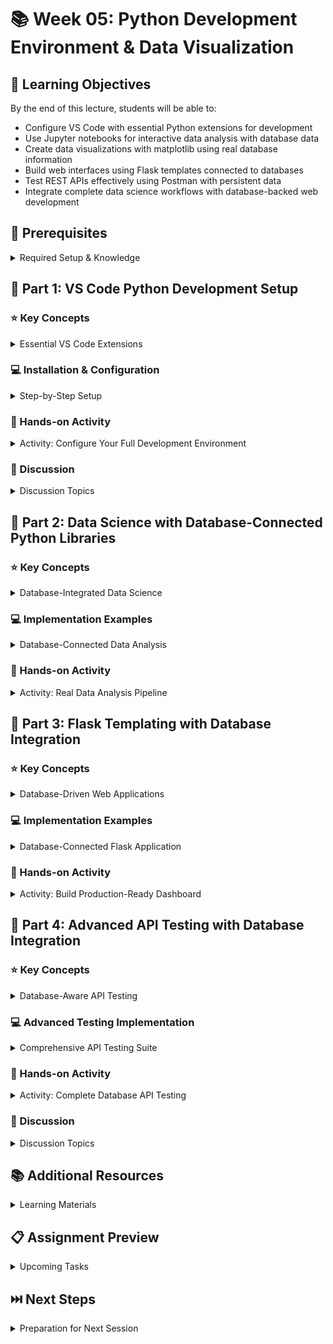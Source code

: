 # 📚 Week 05: Python Development Environment & Data Visualization

## 🎯 Learning Objectives
By the end of this lecture, students will be able to:
- Configure VS Code with essential Python extensions for development
- Use Jupyter notebooks for interactive data analysis with database data
- Create data visualizations with matplotlib using real database information
- Build web interfaces using Flask templates connected to databases
- Test REST APIs effectively using Postman with persistent data
- Integrate complete data science workflows with database-backed web development

## 🔧 Prerequisites
<details>
<summary>Required Setup & Knowledge</summary>

- VS Code installed
- Python environment from previous weeks
- Flask knowledge from Week 3
- **Database integration knowledge from Week 4**  
- **SQL basics and database connections**
- Basic understanding of REST APIs
- Command line familiarity
</details>

## 📖 Part 1: VS Code Python Development Setup
<!-- Setting up a professional Python development environment -->

### ⭐ Key Concepts
<details>
<summary>Essential VS Code Extensions</summary>

- **Core Python Extensions**
  - Python (Microsoft) - Official Python support
  - Pylance - Advanced language server with IntelliSense
  - Jupyter - Interactive notebook support
  - Python Debugger - Enhanced debugging capabilities
- **Code Quality Extensions**
  - Python Docstring Generator - Automatic documentation
  - autoDocstring - Smart docstring templates
  - Black Formatter - Consistent code formatting
  - isort - Import sorting and organization
- **Testing & Productivity**
  - Python Test Explorer - Visual test running
  - Python Environment Manager - Virtual environment management
  - GitLens - Enhanced Git integration
  - Thunder Client - API testing directly in VS Code
- **Database Extensions (from Week 4)**
  - SQLTools - Universal database client
  - PostgreSQL Explorer - PostgreSQL specific tools
  - SQLite Viewer - SQLite database browser

> 💡 **Key Point**: A well-configured development environment increases productivity and code quality significantly
</details>

### 💻 Installation & Configuration
<details>
<summary>Step-by-Step Setup</summary>

```bash
# Install essential extensions via command line
code --install-extension ms-python.python
code --install-extension ms-python.vscode-pylance
code --install-extension ms-toolsai.jupyter
code --install-extension ms-python.debugpy
code --install-extension njpwerner.autodocstring
code --install-extension ms-python.black-formatter
code --install-extension ms-python.isort
code --install-extension ms-python.python-environment-manager
# Database extensions from Week 4
code --install-extension mtxr.sqltools
code --install-extension ms-ossdata.vscode-postgresql
```

```json
// VS Code settings.json configuration
{
    "python.defaultInterpreterPath": "./venv/bin/python",
    "python.linting.enabled": true,
    "python.linting.pylintEnabled": true,
    "python.formatting.provider": "black",
    "python.sortImports.enabled": true,
    "jupyter.askForKernelRestart": false,
    "python.testing.autoTestDiscoverOnSaveEnabled": true,
    "[python]": {
        "editor.formatOnSave": true,
        "editor.codeActionsOnSave": {
            "source.organizeImports": true
        }
    },
    "sqltools.connections": [
        {
            "name": "Local PostgreSQL",
            "driver": "PostgreSQL",
            "server": "localhost",
            "port": 5432,
            "database": "myapp_db",
            "username": "postgres"
        }
    ]
}
```

```python
# Sample Python file to test extensions with database integration
"""
This module demonstrates VS Code Python features with database connectivity.
"""

import numpy as np
import matplotlib.pyplot as plt
import pandas as pd
from sqlalchemy import create_engine
import os


def create_sample_data(size: int = 100) -> np.ndarray:
    """
    Generate sample data for visualization.
    
    Args:
        size (int): Number of data points to generate
        
    Returns:
        np.ndarray: Array of random data points
    """
    return np.random.randn(size)


def load_data_from_database(connection_string: str) -> pd.DataFrame:
    """
    Load data from database for analysis.
    
    Args:
        connection_string (str): Database connection string
        
    Returns:
        pd.DataFrame: Loaded data from database
    """
    engine = create_engine(connection_string)
    query = "SELECT * FROM sales_data ORDER BY date DESC LIMIT 100"
    return pd.read_sql(query, engine)


if __name__ == "__main__":
    # Use database data if available, otherwise generate sample data
    try:
        db_url = os.getenv('DATABASE_URL', 'sqlite:///app.db')
        data_df = load_data_from_database(db_url)
        data = data_df['sales_amount'].values
        print(f"Loaded {len(data)} records from database")
    except Exception as e:
        print(f"Database connection failed: {e}")
        print("Using sample data instead")
        data = create_sample_data()
    
    plt.hist(data, bins=20)
    plt.title("Sales Data Distribution")
    plt.xlabel("Sales Amount")
    plt.ylabel("Frequency")
    plt.show()
```

> ⚠️ **Common Mistake**: Not configuring database connections properly leads to development issues
</details>

### 🏃 Hands-on Activity
<details>
<summary>Activity: Configure Your Full Development Environment</summary>

#### Steps:
1. **Install Extensions**: Use the command palette (`Ctrl+Shift+P`) to install all Python and database extensions
2. **Create Test Project**: Set up a new Python project with virtual environment and database connection
3. **Configure Settings**: Add the settings.json configuration including database connections
4. **Test Features**: 
   - Create a Python file and test autocompletion
   - Try debugging with breakpoints
   - Format code with Black formatter
   - Generate docstrings automatically
   - Test database connections using SQLTools

> 📝 **Note**: Restart VS Code after installing extensions and ensure your database from Week 4 is running
</details>

### 💭 Discussion
<details>
<summary>Discussion Topics</summary>

- Key Question: How do development tools impact code quality and team collaboration?
- Follow-up Questions:
  - Which extensions are most valuable for your workflow?
  - How does consistent formatting help in team projects?
  - How do database tools improve development efficiency?
</details>

## 📖 Part 2: Data Science with Database-Connected Python Libraries
<!-- Advanced data analysis using real database data -->

### ⭐ Key Concepts
<details>
<summary>Database-Integrated Data Science</summary>

- **NumPy with Database Data**
  - Loading numerical data from databases
  - Efficient array operations on database results
  - Memory management for large datasets
- **Matplotlib with Real Data**
  - Visualizing database query results
  - Time series plots from database timestamps
  - Interactive plots with real business data
- **Pandas Integration**
  - Direct SQL query execution
  - Data manipulation and cleaning
  - Database write-back capabilities
- **TensorFlow with Persistent Data**
  - Training models on database data
  - Model persistence and versioning
  - Production model deployment

> 💡 **Key Point**: Real database integration transforms data science from toy examples to production-ready analysis
</details>

### 💻 Implementation Examples
<details>
<summary>Database-Connected Data Analysis</summary>

```python
# Advanced data science with database integration
import numpy as np
import matplotlib.pyplot as plt
import pandas as pd
import tensorflow as tf
from sqlalchemy import create_engine, text
from datetime import datetime, timedelta
import seaborn as sns

# Database connection setup
DATABASE_URL = "postgresql://username:password@localhost:5432/sales_db"
# For development: DATABASE_URL = "sqlite:///sales.db"

def setup_database_connection():
    """Setup database connection with error handling."""
    try:
        engine = create_engine(DATABASE_URL)
        # Test connection
        with engine.connect() as conn:
            result = conn.execute(text("SELECT 1"))
            print("Database connection successful")
        return engine
    except Exception as e:
        print(f"Database connection failed: {e}")
        return None

def load_sales_data(engine, days_back=30):
    """Load sales data from database for analysis."""
    query = """
    SELECT 
        DATE(sale_date) as date,
        product_category,
        SUM(sale_amount) as daily_sales,
        COUNT(*) as transaction_count,
        AVG(sale_amount) as avg_transaction
    FROM sales 
    WHERE sale_date >= %s
    GROUP BY DATE(sale_date), product_category
    ORDER BY date DESC, product_category
    """
    
    start_date = datetime.now() - timedelta(days=days_back)
    return pd.read_sql(query, engine, params=[start_date])

def create_advanced_visualizations(df):
    """Create comprehensive visualizations from database data."""
    
    # Set up the plotting style
    plt.style.use('seaborn-v0_8')
    fig = plt.figure(figsize=(16, 12))
    
    # 1. Time series analysis
    ax1 = plt.subplot(2, 3, 1)
    daily_totals = df.groupby('date')['daily_sales'].sum()
    ax1.plot(daily_totals.index, daily_totals.values, 'o-', linewidth=2)
    ax1.set_title('Daily Sales Trend', fontsize=14, fontweight='bold')
    ax1.set_xlabel('Date')
    ax1.set_ylabel('Sales ($)')
    ax1.tick_params(axis='x', rotation=45)
    ax1.grid(True, alpha=0.3)
    
    # 2. Category performance
    ax2 = plt.subplot(2, 3, 2)
    category_sales = df.groupby('product_category')['daily_sales'].sum().sort_values(ascending=True)
    bars = ax2.barh(category_sales.index, category_sales.values)
    ax2.set_title('Sales by Category', fontsize=14, fontweight='bold')
    ax2.set_xlabel('Total Sales ($)')
    
    # Color bars by performance
    colors = plt.cm.RdYlGn(np.linspace(0.2, 0.8, len(bars)))
    for bar, color in zip(bars, colors):
        bar.set_color(color)
    
    # 3. Transaction analysis
    ax3 = plt.subplot(2, 3, 3)
    ax3.scatter(df['transaction_count'], df['daily_sales'], 
               c=df['avg_transaction'], cmap='viridis', alpha=0.6, s=50)
    ax3.set_title('Sales vs Transaction Count', fontsize=14, fontweight='bold')
    ax3.set_xlabel('Number of Transactions')
    ax3.set_ylabel('Daily Sales ($)')
    plt.colorbar(ax3.collections[0], ax=ax3, label='Avg Transaction ($)')
    
    # 4. Distribution analysis
    ax4 = plt.subplot(2, 3, 4)
    ax4.hist(df['daily_sales'], bins=20, alpha=0.7, edgecolor='black')
    ax4.axvline(df['daily_sales'].mean(), color='red', linestyle='--', 
                label=f'Mean: ${df["daily_sales"].mean():.2f}')
    ax4.axvline(df['daily_sales'].median(), color='orange', linestyle='--', 
                label=f'Median: ${df["daily_sales"].median():.2f}')
    ax4.set_title('Sales Distribution', fontsize=14, fontweight='bold')
    ax4.set_xlabel('Daily Sales ($)')
    ax4.set_ylabel('Frequency')
    ax4.legend()
    
    # 5. Correlation heatmap
    ax5 = plt.subplot(2, 3, 5)
    correlation_data = df[['daily_sales', 'transaction_count', 'avg_transaction']].corr()
    im = ax5.imshow(correlation_data.values, cmap='coolwarm', aspect='auto')
    ax5.set_xticks(range(len(correlation_data.columns)))
    ax5.set_yticks(range(len(correlation_data.columns)))
    ax5.set_xticklabels(correlation_data.columns, rotation=45)
    ax5.set_yticklabels(correlation_data.columns)
    ax5.set_title('Correlation Matrix', fontsize=14, fontweight='bold')
    
    # Add correlation values
    for i in range(len(correlation_data.columns)):
        for j in range(len(correlation_data.columns)):
            text = ax5.text(j, i, f'{correlation_data.iloc[i, j]:.2f}',
                           ha="center", va="center", color="black", fontweight='bold')
    
    # 6. Trend analysis with moving average
    ax6 = plt.subplot(2, 3, 6)
    daily_totals_sorted = daily_totals.sort_index()
    
    # Calculate moving average
    window = min(7, len(daily_totals_sorted))  # 7-day moving average or available data
    moving_avg = daily_totals_sorted.rolling(window=window).mean()
    
    ax6.plot(daily_totals_sorted.index, daily_totals_sorted.values, 
             'o-', alpha=0.5, label='Daily Sales')
    ax6.plot(moving_avg.index, moving_avg.values, 
             'r-', linewidth=3, label=f'{window}-day Moving Average')
    ax6.set_title('Sales Trend with Moving Average', fontsize=14, fontweight='bold')
    ax6.set_xlabel('Date')
    ax6.set_ylabel('Sales ($)')
    ax6.legend()
    ax6.tick_params(axis='x', rotation=45)
    ax6.grid(True, alpha=0.3)
    
    plt.tight_layout()
    plt.savefig('sales_analysis.png', dpi=300, bbox_inches='tight')
    plt.show()
    
    return fig

def predictive_modeling_with_database(engine):
    """Build predictive model using database data."""
    
    # Load expanded dataset for modeling
    query = """
    SELECT 
        EXTRACT(DOW FROM sale_date) as day_of_week,
        EXTRACT(HOUR FROM sale_date) as hour_of_day,
        product_category,
        sale_amount,
        customer_age,
        promotion_active::int as promotion
    FROM sales s
    JOIN customers c ON s.customer_id = c.id
    WHERE sale_date >= NOW() - INTERVAL '90 days'
    """
    
    df = pd.read_sql(query, engine)
    
    # Feature engineering
    categorical_features = pd.get_dummies(df['product_category'], prefix='category')
    features = pd.concat([
        df[['day_of_week', 'hour_of_day', 'customer_age', 'promotion']],
        categorical_features
    ], axis=1)
    
    target = df['sale_amount']
    
    # Split data
    from sklearn.model_selection import train_test_split
    X_train, X_test, y_train, y_test = train_test_split(
        features, target, test_size=0.2, random_state=42
    )
    
    # Build TensorFlow model
    model = tf.keras.Sequential([
        tf.keras.layers.Input(shape=(X_train.shape[1],)),
        tf.keras.layers.Dense(64, activation='relu'),
        tf.keras.layers.Dropout(0.2),
        tf.keras.layers.Dense(32, activation='relu'),
        tf.keras.layers.Dropout(0.2),
        tf.keras.layers.Dense(16, activation='relu'),
        tf.keras.layers.Dense(1)
    ])
    
    model.compile(
        optimizer='adam',
        loss='mse',
        metrics=['mae']
    )
    
    # Train model
    history = model.fit(
        X_train, y_train,
        epochs=100,
        batch_size=32,
        validation_data=(X_test, y_test),
        verbose=0
    )
    
    # Visualize training results
    plt.figure(figsize=(12, 4))
    
    plt.subplot(1, 2, 1)
    plt.plot(history.history['loss'], label='Training Loss')
    plt.plot(history.history['val_loss'], label='Validation Loss')
    plt.title('Model Loss Over Time')
    plt.xlabel('Epoch')
    plt.ylabel('Loss')
    plt.legend()
    
    plt.subplot(1, 2, 2)
    plt.plot(history.history['mae'], label='Training MAE')
    plt.plot(history.history['val_mae'], label='Validation MAE')
    plt.title('Model MAE Over Time')
    plt.xlabel('Epoch')
    plt.ylabel('Mean Absolute Error')
    plt.legend()
    
    plt.tight_layout()
    plt.show()
    
    # Make predictions and evaluate
    predictions = model.predict(X_test)
    
    plt.figure(figsize=(8, 6))
    plt.scatter(y_test, predictions, alpha=0.5)
    plt.plot([y_test.min(), y_test.max()], [y_test.min(), y_test.max()], 'r--', lw=2)
    plt.xlabel('Actual Sales Amount')
    plt.ylabel('Predicted Sales Amount')
    plt.title('Actual vs Predicted Sales')
    plt.show()
    
    return model, history

def save_analysis_to_database(engine, analysis_results):
    """Save analysis results back to database."""
    
    results_df = pd.DataFrame({
        'analysis_date': [datetime.now()],
        'total_sales': [analysis_results['total_sales']],
        'avg_daily_sales': [analysis_results['avg_daily_sales']],
        'best_category': [analysis_results['best_category']],
        'model_accuracy': [analysis_results['model_mae']]
    })
    
    results_df.to_sql('analysis_results', engine, if_exists='append', index=False)
    print("Analysis results saved to database")

# Main execution
if __name__ == "__main__":
    # Setup database connection
    engine = setup_database_connection()
    
    if engine:
        # Load and analyze data
        sales_df = load_sales_data(engine, days_back=30)
        print(f"Loaded {len(sales_df)} records for analysis")
        
        # Create visualizations
        create_advanced_visualizations(sales_df)
        
        # Build predictive model
        model, history = predictive_modeling_with_database(engine)
        
        # Prepare analysis results
        analysis_results = {
            'total_sales': sales_df['daily_sales'].sum(),
            'avg_daily_sales': sales_df['daily_sales'].mean(),
            'best_category': sales_df.groupby('product_category')['daily_sales'].sum().idxmax(),
            'model_mae': min(history.history['val_mae'])
        }
        
        # Save results back to database
        save_analysis_to_database(engine, analysis_results)
        
        print("Analysis complete!")
    else:
        print("Cannot proceed without database connection")
```

> ⚠️ **Common Mistake**: Not handling database connection failures gracefully in data science workflows
</details>

### 🏃 Hands-on Activity
<details>
<summary>Activity: Real Data Analysis Pipeline</summary>

#### Prerequisites:
```bash
pip install numpy matplotlib pandas tensorflow sqlalchemy psycopg2-binary seaborn scikit-learn
```

#### Steps:
1. **Connect to Your Week 4 Database**: Use the database you set up in the previous lecture
2. **Load Real Data**: Query your database for analysis
3. **Create Advanced Visualizations**: Build comprehensive dashboards from database data
4. **Predictive Modeling**: Train ML models on your database data
5. **Save Results**: Write analysis results back to the database

#### Sample Project Structure:
```python
# analysis_pipeline.py
from database_analysis import (
    setup_database_connection,
    load_sales_data,
    create_advanced_visualizations,
    predictive_modeling_with_database
)

def main():
    engine = setup_database_connection()
    data = load_sales_data(engine)
    create_advanced_visualizations(data)
    model, history = predictive_modeling_with_database(engine)
    print("Analysis pipeline complete!")

if __name__ == "__main__":
    main()
```

> 📝 **Note**: Use Jupyter notebooks for exploration, then convert successful analysis to Python scripts for production
</details>

## 📖 Part 3: Flask Templating with Database Integration
<!-- Building dynamic web interfaces with persistent data -->

### ⭐ Key Concepts
<details>
<summary>Database-Driven Web Applications</summary>

- **Database-Connected Templates**
  - Real-time data rendering from database queries
  - Efficient query optimization for web performance
  - Caching strategies for frequently accessed data
- **Advanced Jinja2 Features**
  - Custom filters for database data formatting
  - Template macros for repeated database operations
  - Context processors for global database data
- **Performance Optimization**
  - Query optimization for template rendering
  - Pagination for large datasets
  - Lazy loading and caching strategies

> 💡 **Key Point**: Database integration transforms static templates into dynamic, data-driven web applications
</details>

### 💻 Implementation Examples
<details>
<summary>Database-Connected Flask Application</summary>

```python
# app.py - Complete database-integrated Flask application
from flask import Flask, render_template, request, jsonify, flash, redirect, url_for
from flask_sqlalchemy import SQLAlchemy
from sqlalchemy import func, text
import numpy as np
import matplotlib
matplotlib.use('Agg')
import matplotlib.pyplot as plt
import io
import base64
from datetime import datetime, timedelta
import pandas as pd

app = Flask(__name__)
app.secret_key = 'your-secret-key-here'

# Database configuration
app.config['SQLALCHEMY_DATABASE_URI'] = 'postgresql://user:password@localhost/sales_db'
# For development: app.config['SQLALCHEMY_DATABASE_URI'] = 'sqlite:///sales.db'
app.config['SQLALCHEMY_TRACK_MODIFICATIONS'] = False

db = SQLAlchemy(app)

# Database Models (from Week 4)
class Sale(db.Model):
    id = db.Column(db.Integer, primary_key=True)
    sale_date = db.Column(db.DateTime, nullable=False, default=datetime.utcnow)
    product_category = db.Column(db.String(100), nullable=False)
    sale_amount = db.Column(db.Float, nullable=False)
    customer_id = db.Column(db.Integer, db.ForeignKey('customer.id'), nullable=False)

class Customer(db.Model):
    id = db.Column(db.Integer, primary_key=True)
    name = db.Column(db.String(100), nullable=False)
    email = db.Column(db.String(120), unique=True, nullable=False)
    age = db.Column(db.Integer, nullable=False)
    sales = db.relationship('Sale', backref='customer', lazy=True)

# Custom Jinja2 filters
@app.template_filter('currency')
def currency_filter(amount):
    """Format currency values."""
    return f"${amount:,.2f}"

@app.template_filter('percentage')
def percentage_filter(value):
    """Format percentage values."""
    return f"{value:.1f}%"

@app.template_filter('datetime_format')
def datetime_format(value, format='%Y-%m-%d'):
    """Format datetime values."""
    return value.strftime(format)

# Context processor for global data
@app.context_processor
def inject_global_data():
    """Inject commonly used data into all templates."""
    total_sales = db.session.query(func.sum(Sale.sale_amount)).scalar() or 0
    total_customers = Customer.query.count()
    
    return {
        'global_stats': {
            'total_sales': total_sales,
            'total_customers': total_customers,
            'current_year': datetime.now().year
        }
    }

@app.route('/')
def index():
    """Enhanced homepage with database insights."""
    
    # Recent sales activity
    recent_sales = db.session.query(
        Sale.sale_date,
        Sale.product_category,
        Sale.sale_amount,
        Customer.name
    ).join(Customer).order_by(Sale.sale_date.desc()).limit(10).all()
    
    # Top performing categories
    top_categories = db.session.query(
        Sale.product_category,
        func.sum(Sale.sale_amount).label('total_sales'),
        func.count(Sale.id).label('transaction_count')
    ).group_by(Sale.product_category).order_by(func.sum(Sale.sale_amount).desc()).limit(5).all()
    
    # Sales trend (last 7 days)
    week_ago = datetime.now() - timedelta(days=7)
    daily_sales = db.session.query(
        func.date(Sale.sale_date).label('date'),
        func.sum(Sale.sale_amount).label('daily_total')
    ).filter(Sale.sale_date >= week_ago).group_by(func.date(Sale.sale_date)).all()
    
    return render_template('index.html', 
                         recent_sales=recent_sales,
                         top_categories=top_categories,
                         daily_sales=daily_sales)

@app.route('/dashboard')
def dashboard():
    """Comprehensive dashboard with database analytics."""
    
    # Time period filter
    days_back = request.args.get('days', 30, type=int)
    start_date = datetime.now() - timedelta(days=days_back)
    
    # Sales analytics
    sales_query = db.session.query(
        func.date(Sale.sale_date).label('date'),
        Sale.product_category,
        func.sum(Sale.sale_amount).label('daily_sales'),
        func.count(Sale.id).label('transaction_count'),
        func.avg(Sale.sale_amount).label('avg_transaction')
    ).filter(Sale.sale_date >= start_date).group_by(
        func.date(Sale.sale_date), Sale.product_category
    ).all()
    
    # Convert to DataFrame for analysis
    sales_data = pd.DataFrame([{
        'date': row.date,
        'category': row.product_category,
        'daily_sales': float(row.daily_sales),
        'transaction_count': row.transaction_count,
        'avg_transaction': float(row.avg_transaction)
    } for row in sales_query])
    
    if not sales_data.empty:
        # Calculate statistics
        stats = {
            'total_sales': sales_data['daily_sales'].sum(),
            'avg_daily_sales': sales_data['daily_sales'].mean(),
            'best_day': sales_data.loc[sales_data['daily_sales'].idxmax()],
            'growth_rate': calculate_growth_rate(sales_data)
        }
        
        # Category performance
        category_stats = sales_data.groupby('category').agg({
            'daily_sales': 'sum',
            'transaction_count': 'sum',
            'avg_transaction': 'mean'
        }).round(2).to_dict('index')
        
        # Chart data for frontend
        chart_data = prepare_chart_data(sales_data)
    else:
        stats = {'total_sales': 0, 'avg_daily_sales': 0, 'best_day': None, 'growth_rate': 0}
        category_stats = {}
        chart_data = {'labels': [], 'datasets': []}
    
    return render_template('dashboard.html',
                         stats=stats,
                         category_stats=category_stats,
                         chart_data=chart_data,
                         days_back=days_back)

@app.route('/customers')
def customers():
    """Customer management with pagination."""
    
    page = request.args.get('page', 1, type=int)
    per_page = 20
    
    # Customer data with sales summary
    customers_query = db.session.query(
        Customer.id,
        Customer.name,
        Customer.email,
        Customer.age,
        func.count(Sale.id).label('total_purchases'),
        func.sum(Sale.sale_amount).label('total_spent'),
        func.max(Sale.sale_date).label('last_purchase')
    ).outerjoin(Sale).group_by(Customer.id).order_by(Customer.name)
    
    customers = customers_query.paginate(
        page=page, per_page=per_page, error_out=False
    )
    
    return render_template('customers.html', customers=customers)

@app.route('/analytics')
def analytics():
    """Advanced analytics page with machine learning insights."""
    
    # Get prediction results from database (saved by data science pipeline)
    predictions = db.session.execute(text("""
        SELECT analysis_date, model_accuracy, total_sales, best_category
        FROM analysis_results 
        ORDER BY analysis_date DESC 
        LIMIT 10
    """)).fetchall()
    
    # Customer segmentation
    customer_segments = db.session.execute(text("""
        WITH customer_stats AS (
            SELECT 
                c.id,
                c.name,
                COUNT(s.id) as purchase_count,
                SUM(s.sale_amount) as total_spent,
                AVG(s.sale_amount) as avg_purchase
            FROM customers c
            LEFT JOIN sales s ON c.id = s.customer_id
            GROUP BY c.id, c.name
        )
        SELECT 
            CASE 
                WHEN total_spent > 1000 THEN 'High Value'
                WHEN total_spent > 500 THEN 'Medium Value'
                ELSE 'Low Value'
            END as segment,
            COUNT(*) as customer_count,
            AVG(total_spent) as avg_spent
        FROM customer_stats
        GROUP BY segment
    """)).fetchall()
    
    return render_template('analytics.html', 
                         predictions=predictions,
                         customer_segments=customer_segments)

def calculate_growth_rate(sales_data):
    """Calculate sales growth rate."""
    if len(sales_data) < 2:
        return 0
    
    daily_totals = sales_data.groupby('date')['daily_sales'].sum().sort_index()
    if len(daily_totals) < 2:
        return 0
    
    first_week = daily_totals.iloc[:len(daily_totals)//2].mean()
    second_week = daily_totals.iloc[len(daily_totals)//2:].mean()
    
    if first_week == 0:
        return 0
    
    return ((second_week - first_week) / first_week) * 100

def prepare_chart_data(sales_data):
    """Prepare data for frontend charts."""
    
    # Daily sales trend
    daily_totals = sales_data.groupby('date')['daily_sales'].sum().sort_index()
    
    # Category breakdown
    category_totals = sales_data.groupby('category')['daily_sales'].sum()
    
    return {
        'daily_sales': {
            'labels': [date.strftime('%Y-%m-%d') for date in daily_totals.index],
            'data': daily_totals.values.tolist()
        },
        'category_breakdown': {
            'labels': category_totals.index.tolist(),
            'data': category_totals.values.tolist()
        }
    }

# API endpoints with database integration
@app.route('/api/sales/summary')
def api_sales_summary():
    """API endpoint for sales summary."""
    
    days_back = request.args.get('days', 30, type=int)
    start_date = datetime.now() - timedelta(days=days_back)
    
    summary = db.session.query(
        func.sum(Sale.sale_amount).label('total_sales'),
        func.count(Sale.id).label('total_transactions'),
        func.avg(Sale.sale_amount).label('avg_transaction')
    ).filter(Sale.sale_date >= start_date).first()
    
    return jsonify({
        'status': 'success',
        'data': {
            'total_sales': float(summary.total_sales or 0),
            'total_transactions': summary.total_transactions or 0,
            'avg_transaction': float(summary.avg_transaction or 0),
            'period_days': days_back
        },
        'timestamp': datetime.now().isoformat()
    })

if __name__ == '__main__':
    with app.app_context():
        db.create_all()
    app.run(debug=True)
```

```html
<!-- templates/dashboard.html - Enhanced with database data -->
{% extends "base.html" %}

{% block title %}Sales Dashboard - {{ global_stats.total_sales|currency }} Total{% endblock %}

{% block content %}
<div class="row">
    <div class="col-md-12">
        <div class="d-flex justify-content-between align-items-center mb-4">
            <h2>Sales Analytics Dashboard</h2>
            <div class="btn-group" role="group">
                <a href="{{ url_for('dashboard', days=7) }}" 
                   class="btn btn-outline-primary {{ 'active' if days_back == 7 }}">7 Days</a>
                <a href="{{ url_for('dashboard', days=30) }}" 
                   class="btn btn-outline-primary {{ 'active' if days_back == 30 }}">30 Days</a>
                <a href="{{ url_for('dashboard', days=90) }}" 
                   class="btn btn-outline-primary {{ 'active' if days_back == 90 }}">90 Days</a>
            </div>
        </div>
    </div>
</div>

<!-- Key Metrics Cards -->
<div class="row mb-4">
    <div class="col-md-3">
        <div class="card border-primary">
            <div class="card-body text-center">
                <h5 class="card-title text-primary">Total Sales</h5>
                <h3 class="card-text">{{ stats.total_sales|currency }}</h3>
                <small class="text-muted">Last {{ days_back }} days</small>
            </div>
        </div>
    </div>
    <div class="col-md-3">
        <div class="card border-success">
            <div class="card-body text-center">
                <h5 class="card-title text-success">Avg Daily Sales</h5>
                <h3 class="card-text">{{ stats.avg_daily_sales|currency }}</h3>
                <small class="text-muted">Per day average</small>
            </div>
        </div>
    </div>
    <div class="col-md-3">
        <div class="card border-info">
            <div class="card-body text-center">
                <h5 class="card-title text-info">Growth Rate</h5>
                <h3 class="card-text {{ 'text-success' if stats.growth_rate > 0 else 'text-danger' }}">
                    {{ stats.growth_rate|percentage }}
                </h3>
                <small class="text-muted">Period over period</small>
            </div>
        </div>
    </div>
    <div class="col-md-3">
        <div class="card border-warning">
            <div class="card-body text-center">
                <h5 class="card-title text-warning">Best Day</h5>
                {% if stats.best_day %}
                <h6 class="card-text">{{ stats.best_day.date|datetime_format }}</h6>
                <p class="card-text">{{ stats.best_day.daily_sales|currency }}</p>
                {% else %}
                <p class="card-text">No data available</p>
                {% endif %}
            </div>
        </div>
    </div>
</div>

<!-- Charts Row -->
<div class="row">
    <div class="col-md-8">
        <div class="card">
            <div class="card-header">
                <h5>Daily Sales Trend</h5>
            </div>
            <div class="card-body">
                <canvas id="salesTrendChart" height="100"></canvas>
            </div>
        </div>
    </div>
    <div class="col-md-4">
        <div class="card">
            <div class="card-header">
                <h5>Category Breakdown</h5>
            </div>
            <div class="card-body">
                <canvas id="categoryChart" height="200"></canvas>
            </div>
        </div>
    </div>
</div>

<!-- Category Performance Table -->
<div class="row mt-4">
    <div class="col-md-12">
        <div class="card">
            <div class="card-header">
                <h5>Category Performance</h5>
            </div>
            <div class="card-body">
                <div class="table-responsive">
                    <table class="table table-hover">
                        <thead>
                            <tr>
                                <th>Category</th>
                                <th>Total Sales</th>
                                <th>Transactions</th>
                                <th>Avg Transaction</th>
                                <th>Performance</th>
                            </tr>
                        </thead>
                        <tbody>
                            {% for category, data in category_stats.items() %}
                            <tr>
                                <td><strong>{{ category }}</strong></td>
                                <td>{{ data.daily_sales|currency }}</td>
                                <td>{{ data.transaction_count }}</td>
                                <td>{{ data.avg_transaction|currency }}</td>
                                <td>
                                    {% set percentage = (data.daily_sales / stats.total_sales * 100) if stats.total_sales > 0 else 0 %}
                                    <div class="progress" style="height: 20px;">
                                        <div class="progress-bar" role="progressbar" 
                                             style="width: {{ percentage }}%" 
                                             aria-valuenow="{{ percentage }}" 
                                             aria-valuemin="0" aria-valuemax="100">
                                            {{ percentage|percentage }}
                                        </div>
                                    </div>
                                </td>
                            </tr>
                            {% endfor %}
                        </tbody>
                    </table>
                </div>
            </div>
        </div>
    </div>
</div>
{% endblock %}

{% block scripts %}
<script src="https://cdn.jsdelivr.net/npm/chart.js"></script>
<script>
    // Sales Trend Chart
    const trendCtx = document.getElementById('salesTrendChart').getContext('2d');
    const salesTrendChart = new Chart(trendCtx, {
        type: 'line',
        data: {
            labels: {{ chart_data.daily_sales.labels | tojsonfilter }},
            datasets: [{
                label: 'Daily Sales',
                data: {{ chart_data.daily_sales.data | tojsonfilter }},
                borderColor: 'rgb(54, 162, 235)',
                backgroundColor: 'rgba(54, 162, 235, 0.1)',
                tension: 0.2,
                fill: true
            }]
        },
        options: {
            responsive: true,
            plugins: {
                legend: {
                    display: false
                }
            },
            scales: {
                y: {
                    beginAtZero: true,
                    ticks: {
                        callback: function(value) {
                            return '$' + value.toLocaleString();
                        }
                    }
                }
            }
        }
    });

    // Category Breakdown Chart
    const categoryCtx = document.getElementById('categoryChart').getContext('2d');
    const categoryChart = new Chart(categoryCtx, {
        type: 'doughnut',
        data: {
            labels: {{ chart_data.category_breakdown.labels | tojsonfilter }},
            datasets: [{
                data: {{ chart_data.category_breakdown.data | tojsonfilter }},
                backgroundColor: [
                    '#FF6384',
                    '#36A2EB',
                    '#FFCE56',
                    '#4BC0C0',
                    '#9966FF',
                    '#FF9F40'
                ]
            }]
        },
        options: {
            responsive: true,
            plugins: {
                legend: {
                    position: 'bottom'
                }
            }
        }
    });

    // Auto-refresh dashboard every 5 minutes
    setTimeout(function() {
        location.reload();
    }, 300000);
</script>
{% endblock %}
```

> ⚠️ **Common Mistake**: Not optimizing database queries for web performance can lead to slow page loads
</details>

### 🏃 Hands-on Activity
<details>
<summary>Activity: Build Production-Ready Dashboard</summary>

#### Steps:
1. **Connect Flask to Your Database**: Use SQLAlchemy with your Week 4 database
2. **Create Advanced Templates**: Build responsive templates with real-time data
3. **Optimize Performance**: Add caching and query optimization
4. **Add Interactivity**: Implement filtering, sorting, and pagination
5. **Mobile Responsiveness**: Ensure dashboard works on all devices

#### Dashboard Features to Implement:
- [ ] Real-time data updates
- [ ] Interactive charts with drill-down capability
- [ ] Export functionality (PDF, CSV)
- [ ] User authentication and permissions
- [ ] Performance monitoring and alerts

> 📝 **Note**: Focus on user experience and data visualization best practices
</details>

## 📖 Part 4: Advanced API Testing with Database Integration
<!-- Comprehensive testing of database-backed APIs -->

### ⭐ Key Concepts
<details>
<summary>Database-Aware API Testing</summary>

- **Data-Driven Testing**
  - Testing with real database scenarios
  - Transaction rollback for clean test environments
  - Data validation and integrity testing
- **Performance Testing with Load**
  - Database connection pooling under load
  - Query performance optimization
  - Memory usage monitoring
- **Integration Testing**
  - End-to-end workflow testing
  - Cross-service data consistency
  - Error handling with database failures

> 💡 **Key Point**: Database integration requires comprehensive testing of data flows, performance, and error scenarios
</details>

### 💻 Advanced Testing Implementation
<details>
<summary>Comprehensive API Testing Suite</summary>

```json
{
    "info": {
        "name": "Database-Integrated Sales API",
        "description": "Comprehensive testing of Flask API with PostgreSQL backend"
    },
    "variable": [
        {
            "key": "base_url",
            "value": "http://localhost:5000"
        },
        {
            "key": "test_customer_id",
            "value": ""
        }
    ],
    "item": [
        {
            "name": "Health Check - Database Connection",
            "request": {
                "method": "GET",
                "header": [],
                "url": {
                    "raw": "{{base_url}}/api/health",
                    "host": ["{{base_url}}"],
                    "path": ["api", "health"]
                }
            },
            "event": [
                {
                    "listen": "test",
                    "script": {
                        "exec": [
                            "pm.test('Database connection is healthy', function () {",
                            "    pm.response.to.have.status(200);",
                            "    const jsonData = pm.response.json();",
                            "    pm.expect(jsonData.database_status).to.eql('connected');",
                            "});"
                        ]
                    }
                }
            ]
        },
        {
            "name": "Create Test Customer",
            "request": {
                "method": "POST",
                "header": [
                    {
                        "key": "Content-Type",
                        "value": "application/json"
                    }
                ],
                "body": {
                    "mode": "raw",
                    "raw": "{\n    \"name\": \"Test Customer {{ $randomFirstName }}\",\n    \"email\": \"test{{ $randomInt }}@example.com\",\n    \"age\": {{ $randomInt }}\n}"
                },
                "url": {
                    "raw": "{{base_url}}/api/customers",
                    "host": ["{{base_url}}"],
                    "path": ["api", "customers"]
                }
            },
            "event": [
                {
                    "listen": "test",
                    "script": {
                        "exec": [
                            "pm.test('Customer created successfully', function () {",
                            "    pm.response.to.have.status(201);",
                            "    const jsonData = pm.response.json();",
                            "    pm.expect(jsonData.status).to.eql('success');",
                            "    pm.expect(jsonData.data).to.have.property('id');",
                            "    ",
                            "    // Store customer ID for subsequent tests",
                            "    pm.globals.set('test_customer_id', jsonData.data.id);",
                            "});",
                            "",
                            "pm.test('Database transaction successful', function () {",
                            "    const jsonData = pm.response.json();",
                            "    pm.expect(jsonData.data.id).to.be.a('number');",
                            "    pm.expect(jsonData.data.id).to.be.above(0);",
                            "});"
                        ]
                    }
                }
            ]
        },
        {
            "name": "Create Multiple Sales - Load Test",
            "request": {
                "method": "POST",
                "header": [
                    {
                        "key": "Content-Type",
                        "value": "application/json"
                    }
                ],
                "body": {
                    "mode": "raw",
                    "raw": "{\n    \"customer_id\": {{test_customer_id}},\n    \"product_category\": \"Electronics\",\n    \"sale_amount\": {{ $randomInt }}.99\n}"
                },
                "url": {
                    "raw": "{{base_url}}/api/sales",
                    "host": ["{{base_url}}"],
                    "path": ["api", "sales"]
                }
            },
            "event": [
                {
                    "listen": "test",
                    "script": {
                        "exec": [
                            "pm.test('Sale created with database persistence', function () {",
                            "    pm.response.to.have.status(201);",
                            "    const jsonData = pm.response.json();",
                            "    pm.expect(jsonData.data).to.have.property('id');",
                            "    pm.expect(jsonData.data.customer_id).to.eql(parseInt(pm.globals.get('test_customer_id')));",
                            "});",
                            "",
                            "pm.test('Response time acceptable for database write', function () {",
                            "    pm.expect(pm.response.responseTime).to.be.below(1000);",
                            "});"
                        ]
                    }
                }
            ]
        },
        {
            "name": "Get Sales Analytics - Complex Query",
            "request": {
                "method": "GET",
                "header": [],
                "url": {
                    "raw": "{{base_url}}/api/sales/analytics?customer_id={{test_customer_id}}&days=30",
                    "host": ["{{base_url}}"],
                    "path": ["api", "sales", "analytics"],
                    "query": [
                        {
                            "key": "customer_id",
                            "value": "{{test_customer_id}}"
                        },
                        {
                            "key": "days",
                            "value": "30"
                        }
                    ]
                }
            },
            "event": [
                {
                    "listen": "test",
                    "script": {
                        "exec": [
                            "pm.test('Analytics query executed successfully', function () {",
                            "    pm.response.to.have.status(200);",
                            "    const jsonData = pm.response.json();",
                            "    pm.expect(jsonData.data).to.have.property('total_sales');",
                            "    pm.expect(jsonData.data).to.have.property('transaction_count');",
                            "});",
                            "",
                            "pm.test('Complex query performance acceptable', function () {",
                            "    pm.expect(pm.response.responseTime).to.be.below(2000);",
                            "});",
                            "",
                            "pm.test('Data consistency check', function () {",
                            "    const jsonData = pm.response.json();",
                            "    if (jsonData.data.transaction_count > 0) {",
                            "        pm.expect(jsonData.data.total_sales).to.be.above(0);",
                            "    }",
                            "});"
                        ]
                    }
                }
            ]
        },
        {
            "name": "Test Database Constraints - Duplicate Email",
            "request": {
                "method": "POST",
                "header": [
                    {
                        "key": "Content-Type",
                        "value": "application/json"
                    }
                ],
                "body": {
                    "mode": "raw",
                    "raw": "{\n    \"name\": \"Duplicate Customer\",\n    \"email\": \"test@example.com\",\n    \"age\": 25\n}"
                },
                "url": {
                    "raw": "{{base_url}}/api/customers",
                    "host": ["{{base_url}}"],
                    "path": ["api", "customers"]
                }
            },
            "event": [
                {
                    "listen": "test",
                    "script": {
                        "exec": [
                            "pm.test('Database constraint properly enforced', function () {",
                            "    pm.response.to.have.status(400);",
                            "    const jsonData = pm.response.json();",
                            "    pm.expect(jsonData.status).to.eql('error');",
                            "    pm.expect(jsonData.message).to.include('email');",
                            "});"
                        ]
                    }
                }
            ]
        },
        {
            "name": "Test Transaction Rollback - Invalid Sale",
            "request": {
                "method": "POST",
                "header": [
                    {
                        "key": "Content-Type",
                        "value": "application/json"
                    }
                ],
                "body": {
                    "mode": "raw",
                    "raw": "{\n    \"customer_id\": 999999,\n    \"product_category\": \"Electronics\",\n    \"sale_amount\": 100.00\n}"
                },
                "url": {
                    "raw": "{{base_url}}/api/sales",
                    "host": ["{{base_url}}"],
                    "path": ["api", "sales"]
                }
            },
            "event": [
                {
                    "listen": "test",
                    "script": {
                        "exec": [
                            "pm.test('Foreign key constraint properly handled', function () {",
                            "    pm.response.to.have.status(400);",
                            "    const jsonData = pm.response.json();",
                            "    pm.expect(jsonData.status).to.eql('error');",
                            "    pm.expect(jsonData.message).to.include('customer');",
                            "});"
                        ]
                    }
                }
            ]
        },
        {
            "name": "Cleanup - Delete Test Customer",
            "request": {
                "method": "DELETE",
                "header": [],
                "url": {
                    "raw": "{{base_url}}/api/customers/{{test_customer_id}}",
                    "host": ["{{base_url}}"],
                    "path": ["api", "customers", "{{test_customer_id}}"]
                }
            },
            "event": [
                {
                    "listen": "test",
                    "script": {
                        "exec": [
                            "pm.test('Cleanup successful - cascade delete working', function () {",
                            "    pm.response.to.have.status(200);",
                            "    const jsonData = pm.response.json();",
                            "    pm.expect(jsonData.status).to.eql('success');",
                            "});",
                            "",
                            "// Verify cascade delete worked",
                            "pm.sendRequest({",
                            "    url: pm.variables.get('base_url') + '/api/sales/analytics?customer_id=' + pm.globals.get('test_customer_id'),",
                            "    method: 'GET'",
                            "}, function (err, response) {",
                            "    pm.test('Cascade delete verification', function () {",
                            "        const jsonData = response.json();",
                            "        pm.expect(jsonData.data.transaction_count).to.eql(0);",
                            "    });",
                            "});"
                        ]
                    }
                }
            ]
        }
    ]
}
```

```python
# Advanced database testing with Python
import requests
import threading
import time
import psycopg2
from sqlalchemy import create_engine
import pandas as pd
import matplotlib.pyplot as plt

class DatabaseAPITester:
    def __init__(self, base_url, db_connection_string):
        self.base_url = base_url
        self.db_engine = create_engine(db_connection_string)
        self.response_times = []
        self.error_count = 0
        
    def test_concurrent_database_operations(self, num_threads=10, operations_per_thread=50):
        """Test API under concurrent database load."""
        
        print(f"Starting concurrent test: {num_threads} threads, {operations_per_thread} ops each")
        
        def worker_thread(thread_id):
            thread_response_times = []
            thread_errors = 0
            
            for i in range(operations_per_thread):
                start_time = time.time()
                
                try:
                    # Create customer
                    customer_data = {
                        "name": f"LoadTest-{thread_id}-{i}",
                        "email": f"loadtest{thread_id}{i}@example.com",
                        "age": 25 + (i % 50)
                    }
                    
                    response = requests.post(
                        f"{self.base_url}/api/customers",
                        json=customer_data,
                        timeout=10
                    )
                    
                    if response.status_code == 201:
                        customer_id = response.json()['data']['id']
                        
                        # Create sale
                        sale_data = {
                            "customer_id": customer_id,
                            "product_category": "Electronics",
                            "sale_amount": 100.0 + (i * 10)
                        }
                        
                        sale_response = requests.post(
                            f"{self.base_url}/api/sales",
                            json=sale_data,
                            timeout=10
                        )
                        
                        # Clean up
                        requests.delete(f"{self.base_url}/api/customers/{customer_id}")
                        
                    response_time = time.time() - start_time
                    thread_response_times.append(response_time)
                    
                except Exception as e:
                    thread_errors += 1
                    print(f"Thread {thread_id}, Operation {i}: Error - {e}")
            
            # Store results
            self.response_times.extend(thread_response_times)
            self.error_count += thread_errors
            print(f"Thread {thread_id} completed: Avg response time: {sum(thread_response_times)/len(thread_response_times):.3f}s")
        
        # Start all threads
        threads = []
        start_time = time.time()
        
        for i in range(num_threads):
            thread = threading.Thread(target=worker_thread, args=(i,))
            threads.append(thread)
            thread.start()
        
        # Wait for completion
        for thread in threads:
            thread.join()
        
        total_time = time.time() - start_time
        
        # Generate report
        self.generate_performance_report(total_time, num_threads * operations_per_thread)
    
    def generate_performance_report(self, total_time, total_operations):
        """Generate comprehensive performance report."""
        
        if self.response_times:
            avg_response_time = sum(self.response_times) / len(self.response_times)
            min_response_time = min(self.response_times)
            max_response_time = max(self.response_times)
            
            # Calculate percentiles
            sorted_times = sorted(self.response_times)
            p95 = sorted_times[int(0.95 * len(sorted_times))]
            p99 = sorted_times[int(0.99 * len(sorted_times))]
            
            print("\n" + "="*50)
            print("PERFORMANCE TEST RESULTS")
            print("="*50)
            print(f"Total Operations: {total_operations}")
            print(f"Total Time: {total_time:.2f} seconds")
            print(f"Operations/Second: {total_operations/total_time:.2f}")
            print(f"Error Rate: {(self.error_count/total_operations)*100:.2f}%")
            print(f"Average Response Time: {avg_response_time:.3f}s")
            print(f"Min Response Time: {min_response_time:.3f}s")
            print(f"Max Response Time: {max_response_time:.3f}s")
            print(f"95th Percentile: {p95:.3f}s")
            print(f"99th Percentile: {p99:.3f}s")
            
            # Generate performance visualization
            plt.figure(figsize=(15, 5))
            
            # Response time distribution
            plt.subplot(1, 3, 1)
            plt.hist(self.response_times, bins=50, alpha=0.7, edgecolor='black')
            plt.axvline(avg_response_time, color='red', linestyle='--', label=f'Avg: {avg_response_time:.3f}s')
            plt.axvline(p95, color='orange', linestyle='--', label=f'95%: {p95:.3f}s')
            plt.title('Response Time Distribution')
            plt.xlabel('Response Time (seconds)')
            plt.ylabel('Frequency')
            plt.legend()
            
            # Response time over time
            plt.subplot(1, 3, 2)
            plt.plot(range(len(self.response_times)), self.response_times, alpha=0.6)
            plt.title('Response Time Over Time')
            plt.xlabel('Request Number')
            plt.ylabel('Response Time (seconds)')
            plt.axhline(avg_response_time, color='red', linestyle='--', alpha=0.7)
            
            # Database connection analysis
            plt.subplot(1, 3, 3)
            connection_query = """
            SELECT 
                state,
                COUNT(*) as connection_count
            FROM pg_stat_activity 
            WHERE datname = 'sales_db'
            GROUP BY state
            """
            
            try:
                db_stats = pd.read_sql(connection_query, self.db_engine)
                plt.pie(db_stats['connection_count'], labels=db_stats['state'], autopct='%1.1f%%')
                plt.title('Database Connection States')
            except Exception as e:
                plt.text(0.5, 0.5, f'DB Stats Error:\n{str(e)}', 
                        ha='center', va='center', transform=plt.gca().transAxes)
                plt.title('Database Connection Analysis (Error)')
            
            plt.tight_layout()
            plt.savefig('api_performance_report.png', dpi=300, bbox_inches='tight')
            plt.show()
    
    def test_database_integrity(self):
        """Test database integrity after API operations."""
        
        integrity_queries = [
            "SELECT COUNT(*) as orphaned_sales FROM sales s WHERE NOT EXISTS (SELECT 1 FROM customers c WHERE c.id = s.customer_id)",
            "SELECT COUNT(*) as invalid_amounts FROM sales WHERE sale_amount <= 0",
            "SELECT COUNT(*) as future_dates FROM sales WHERE sale_date > NOW()",
            "SELECT COUNT(*) as duplicate_emails FROM (SELECT email, COUNT(*) FROM customers GROUP BY email HAVING COUNT(*) > 1) AS dups"
        ]
        
        print("\n" + "="*50)
        print("DATABASE INTEGRITY CHECK")
        print("="*50)
        
        for query in integrity_queries:
            try:
                result = pd.read_sql(query, self.db_engine)
                print(f"✓ {query.split(' as ')[1].split()[0]}: {result.iloc[0, 0]} issues found")
            except Exception as e:
                print(f"✗ Query failed: {e}")

# Usage example
if __name__ == "__main__":
    tester = DatabaseAPITester(
        base_url="http://localhost:5000",
        db_connection_string="postgresql://user:password@localhost/sales_db"
    )
    
    # Run concurrent load test
    tester.test_concurrent_database_operations(num_threads=5, operations_per_thread=20)
    
    # Check database integrity
    tester.test_database_integrity()
```

> ⚠️ **Common Mistake**: Not testing database connection limits and transaction handling under load
</details>

### 🏃 Hands-on Activity
<details>
<summary>Activity: Complete Database API Testing</summary>

#### Steps:
1. **Set Up Test Environment**: Create test database with sample data
2. **Implement Postman Collection**: Create comprehensive test suite with database scenarios
3. **Load Testing**: Test API performance under database load
4. **Data Integrity Testing**: Verify database constraints and transactions
5. **Error Scenario Testing**: Test database failure handling
6. **Performance Monitoring**: Set up monitoring for database and API performance

#### Testing Scenarios to Cover:
- [ ] CRUD operations with database persistence
- [ ] Complex query performance under load
- [ ] Database constraint enforcement
- [ ] Transaction rollback scenarios
- [ ] Connection pool management
- [ ] Data integrity across API operations
- [ ] Error handling for database failures

> 📝 **Note**: Use separate test databases to avoid affecting production data
</details>

### 💭 Discussion
<details>
<summary>Discussion Topics</summary>

- Key Question: How does database integration change your API testing strategy?
- Follow-up Questions:
  - What are the key differences between testing with mock data vs real databases?
  - How do you balance test speed with database realism?
  - What database-specific scenarios require special testing attention?
</details>

## 📚 Additional Resources
<details>
<summary>Learning Materials</summary>

### Required Reading
- [VS Code Python Extensions Guide](https://code.visualstudio.com/docs/languages/python)
- [SQLAlchemy Flask Integration](https://flask-sqlalchemy.palletsprojects.com/)
- [NumPy Documentation](https://numpy.org/doc/stable/)
- [Matplotlib Tutorials](https://matplotlib.org/stable/tutorials/index.html)
- [Flask Templates Documentation](https://flask.palletsprojects.com/en/2.3.x/templating/)
- [Postman API Testing Guide](https://learning.postman.com/docs/writing-scripts/test-scripts/)

### Optional Further Reading
- [Database Performance Optimization](https://use-the-index-luke.com/)
- [Jupyter Notebook Best Practices](https://jupyter-notebook.readthedocs.io/en/stable/)
- [TensorFlow with Database Integration](https://www.tensorflow.org/tutorials)
- [Bootstrap Documentation](https://getbootstrap.com/docs/5.1/getting-started/introduction/)
- [API Load Testing Best Practices](https://blog.postman.com/api-load-testing/)
</details>

## 📋 Assignment Preview
<details>
<summary>Upcoming Tasks</summary>

Students will integrate all learned concepts by:
- Setting up a complete Python development environment with database tools
- Creating data visualizations and analysis using real database data
- Building a Flask web application with database-connected templates
- Implementing comprehensive API testing with database scenarios
- Documenting their complete development and testing workflow with database integration
</details>

## ⏭️ Next Steps
<details>
<summary>Preparation for Next Session</summary>

- Install and configure all VS Code extensions including database tools
- Practice creating visualizations with matplotlib using database data
- Experiment with Flask template inheritance and database queries
- Familiarize yourself with Postman database testing scenarios
- Review advanced SQL queries for analytics and reporting
</details>


